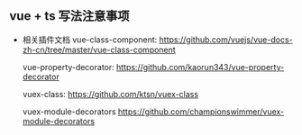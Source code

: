 ## vue + ts 写法注意事项

- 相关插件文档
  vue-class-component: 
      https://github.com/vuejs/vue-docs-zh-cn/tree/master/vue-class-component

  vue-property-decorator:
      https://github.com/kaorun343/vue-property-decorator

  vuex-class: 
      https://github.com/ktsn/vuex-class

  vuex-module-decorators
      https://github.com/championswimmer/vuex-module-decorators

